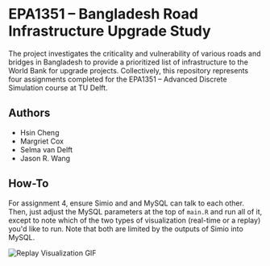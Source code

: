 # EPA1351 – Bangladesh Road Infrastructure Upgrade Study

The project investigates the criticality and vulnerability of various roads and bridges in Bangladesh to provide a prioritized list of infrastructure to the World Bank for upgrade projects. Collectively, this repository represents four assignments completed for the EPA1351 – Advanced Discrete Simulation course at TU Delft.

## Authors
* Hsin Cheng
* Margriet Cox
* Selma van Delft
* Jason R. Wang

## How-To

For assignment 4, ensure Simio and and MySQL can talk to each other. Then, just adjust the MySQL parameters at the top of `main.R` and run all of it, except to note which of the two types of visualization (real-time or a replay) you'd like to run. Note that both are limited by the outputs of Simio into MySQL.

![Replay Visualization GIF](https://gfycat.com/MeagerSlipperyGnat.gif)